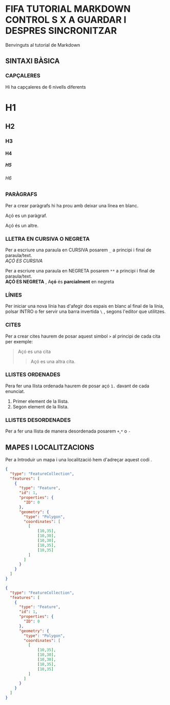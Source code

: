 # FIFA TUTORIAL MARKDOWN   CONTROL S X A GUARDAR I DESPRES SINCRONITZAR 
Benvinguts al tutorial de Markdown

## SINTAXI BÀSICA

### CAPÇALERES
Hi ha capçaleres de 6 nivells diferents
# H1   
## H2  
### H3  
#### H4  
##### H5  
###### H6  

### PARÀGRAFS  
Per a crear paràgrafs hi ha prou amb deixar una línea en blanc.  

Açó es un paràgraf.  

Açó és un altre.  

### LLETRA EN CURSIVA O NEGRETA
Per a escriure una paraula en CURSIVA posarem `_` a principi i final de paraula/text.   
_AÇÓ ES CURSIVA_

Per a escriure una paraula en NEGRETA posarem `**` a principi i final de paraula/text.   
**AÇÓ ES NEGRETA**  , A**çó** és **parcialment** en negreta

### LÍNIES 
Per iniciar una nova línia has d'afegir dos espais en blanc al final de la línia, polsar INTRO o fer servir una barra invertida   `\` , segons l'editor que utilitzes.

### CITES
Per a crear cites haurem de posar aquest simbol `>` al principi de cada cita per exemple:
> Açó es una cita 
>> Açó es una altra cita.

### LLISTES ORDENADES 
Pera fer una llista ordenada haurem de posar açó `1.` davant de cada enunciat.

1. Primer element de la llista.
2. Segon element de la llista.

### LLISTES DESORDENADES 
Per a fer una llista de manera desordenada posarem `+`,`*` o `-` 


## MAPES I LOCALITZACIONS
Per a Introduir un mapa i una localització hem d'adreçar aquest codi . 



```geojson
{
  "type": "FeatureCollection",
  "features": [
    {
      "type": "Feature",
      "id": 1,
      "properties": {
        "ID": 0
      },
      "geometry": {
        "type": "Polygon",
        "coordinates": [
          [
              [10,35],
              [10,30],
              [10,30],
              [10,35],
              [10,35]
          ]
        ]
      }
    }
  ]
}
```



```geojson
{
  "type": "FeatureCollection",
  "features": [
    {
      "type": "Feature",
      "id": 1,
      "properties": {
        "ID": 0
      },
      "geometry": {
        "type": "Polygon",
        "coordinates": [
          [
              [10,35],
              [10,30],
              [10,30],
              [10,35],
              [10,35]
          ]
        ]
      }
    }
  ]
}
```
